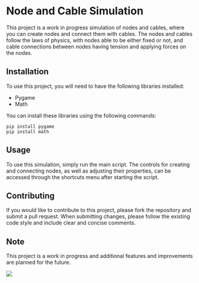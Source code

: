 # Node and Cable Simulation

This project is a work in progress simulation of nodes and cables, where you can create nodes and connect them with cables. The nodes and cables follow the laws of physics, with nodes able to be either fixed or not, and cable connections between nodes having tension and applying forces on the nodes.

## Installation

To use this project, you will need to have the following libraries installed:

- Pygame
- Math

You can install these libraries using the following commands:

```
pip install pygame
pip install math
```


## Usage

To use this simulation, simply run the main script. The controls for creating and connecting nodes, as well as adjusting their properties, can be accessed through the shortcuts menu after starting the script.

## Contributing

If you would like to contribute to this project, please fork the repository and submit a pull request. When submitting changes, please follow the existing code style and include clear and concise comments.

## Note

This project is a work in progress and additional features and improvements are planned for the future.



![](gifs/rope.gif)